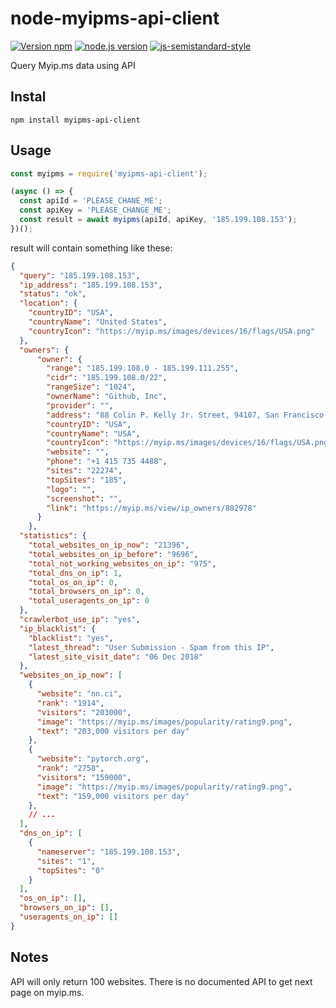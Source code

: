# node-myipms-api-client
[![Version npm](https://img.shields.io/npm/v/myipms-api-client)](https://www.npmjs.com/package/myipms-api-client)
[![node.js version](https://img.shields.io/node/v/myipms-api-client)](https://www.npmjs.com/package/myipms-api-client)
[![js-semistandard-style](https://img.shields.io/badge/code%20style-semistandard-brightgreen.svg)](https://github.com/standard/semistandard)

Query Myip.ms data using API

## Instal

```shell
npm install myipms-api-client
```

## Usage
```javascript
const myipms = require('myipms-api-client');

(async () => {
  const apiId = 'PLEASE_CHANE_ME';
  const apiKey = 'PLEASE_CHANGE_ME';
  const result = await myipms(apiId, apiKey, '185.199.108.153');
})();
```

result will contain something like these:
```json
{
  "query": "185.199.108.153",
  "ip_address": "185.199.108.153",
  "status": "ok",
  "location": {
    "countryID": "USA",
    "countryName": "United States",
    "countryIcon": "https://myip.ms/images/devices/16/flags/USA.png"
  },
  "owners": {
      "owner": {
        "range": "185.199.108.0 - 185.199.111.255",
        "cidr": "185.199.108.0/22",
        "rangeSize": "1024",
        "ownerName": "Github, Inc",
        "provider": "",
        "address": "88 Colin P. Kelly Jr. Street, 94107, San Francisco, United States",
        "countryID": "USA",
        "countryName": "USA",
        "countryIcon": "https://myip.ms/images/devices/16/flags/USA.png",
        "website": "",
        "phone": "+1 415 735 4488",
        "sites": "22274",
        "topSites": "185",
        "logo": "",
        "screenshot": "",
        "link": "https://myip.ms/view/ip_owners/802978"
      }
    },
  "statistics": {
    "total_websites_on_ip_now": "21396",
    "total_websites_on_ip_before": "9696",
    "total_not_working_websites_on_ip": "975",
    "total_dns_on_ip": 1,
    "total_os_on_ip": 0,
    "total_browsers_on_ip": 0,
    "total_useragents_on_ip": 0
  },
  "crawlerbot_use_ip": "yes",
  "ip_blacklist": {
    "blacklist": "yes",
    "latest_thread": "User Submission - Spam from this IP",
    "latest_site_visit_date": "06 Dec 2018"
  },
  "websites_on_ip_now": [
    {
      "website": "nn.ci",
      "rank": "1914",
      "visitors": "203000",
      "image": "https://myip.ms/images/popularity/rating9.png",
      "text": "203,000 visitors per day"
    },
    {
      "website": "pytorch.org",
      "rank": "2758",
      "visitors": "159000",
      "image": "https://myip.ms/images/popularity/rating9.png",
      "text": "159,000 visitors per day"
    },
    // ...
  ],
  "dns_on_ip": [
    {
      "nameserver": "185.199.108.153",
      "sites": "1",
      "topSites": "0"
    }
  ],
  "os_on_ip": [],
  "browsers_on_ip": [],
  "useragents_on_ip": []
}
```

## Notes
API will only return 100 websites. There is no documented API to get next page on myip.ms.
